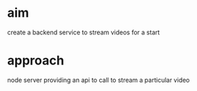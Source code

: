 # aim
  create a backend service to stream videos for a start

# approach
  node server providing an api to call to stream a particular video